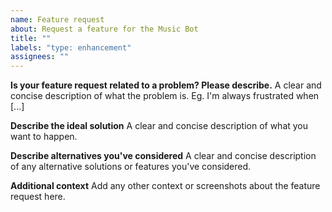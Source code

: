 ```yaml
---
name: Feature request
about: Request a feature for the Music Bot
title: ""
labels: "type: enhancement"
assignees: ""
---
```


<!-- Use Discord for questions: https://discord.gg/bRCvFy9 -->

**Is your feature request related to a problem? Please describe.**
A clear and concise description of what the problem is. Eg. I'm always frustrated when [...]

**Describe the ideal solution**
A clear and concise description of what you want to happen.

**Describe alternatives you've considered**
A clear and concise description of any alternative solutions or features you've considered.

**Additional context**
Add any other context or screenshots about the feature request here.
